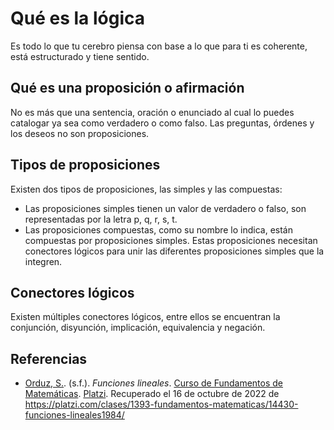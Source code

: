 # Qué es la lógica

Es todo lo que tu cerebro piensa con base a lo que para ti es coherente, está estructurado y tiene sentido.  

## Qué es una proposición o afirmación

No es más que una sentencia, oración o enunciado al cual lo puedes catalogar ya sea como verdadero o como falso. Las preguntas, órdenes y los deseos no son proposiciones.

## Tipos de proposiciones

Existen dos tipos de proposiciones, las simples y las compuestas:

-   Las proposiciones simples tienen un valor de verdadero o falso, son representadas por la letra p, q, r, s, t.
-   Las proposiciones compuestas, como su nombre lo indica, están compuestas por proposiciones simples. Estas proposiciones necesitan conectores lógicos para unir las diferentes proposiciones simples que la integren.

## Conectores lógicos

Existen múltiples conectores lógicos, entre ellos se encuentran la conjunción, disyunción, implicación, equivalencia y negación.

## Referencias

- [Orduz, S.](https://platzi.com/profesores/sergio-orduz-240/). (s.f.). _Funciones lineales_. [Curso de Fundamentos de Matemáticas](https://platzi.com/cursos/fundamentos-matematicas/). [Platzi](https://platzi.com/). Recuperado el 16 de octubre de 2022 de https://platzi.com/clases/1393-fundamentos-matematicas/14430-funciones-lineales1984/ 
